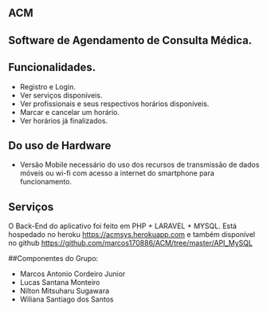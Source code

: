 ## ACM
## Software de Agendamento de Consulta Médica.

## Funcionalidades.
- Registro e Login.
- Ver serviços disponíveis.
- Ver profissionais e seus respectivos horários disponíveis.
- Marcar e cancelar um horário.
- Ver horários já finalizados.

## Do uso de Hardware
- Versão Mobile necessário do uso dos recursos de transmissão de dados móveis ou wi-fi com acesso a internet do smartphone para funcionamento.

## Serviços

O Back-End do aplicativo foi feito em PHP + LARAVEL + MYSQL. Está hospedado no heroku https://acmsys.herokuapp.com e também disponível no github https://github.com/marcos170886/ACM/tree/master/API_MySQL

##Componentes do Grupo:

- Marcos Antonio Cordeiro Junior
- Lucas Santana Monteiro
- Nilton Mitsuharu Sugawara
- Wiliana Santiago dos Santos

